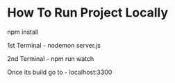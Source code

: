 # How To Run Project Locally

npm install

1st Terminal - 
nodemon server.js

2nd Terminal - 
npm run watch

Once its build go to - 
localhost:3300
